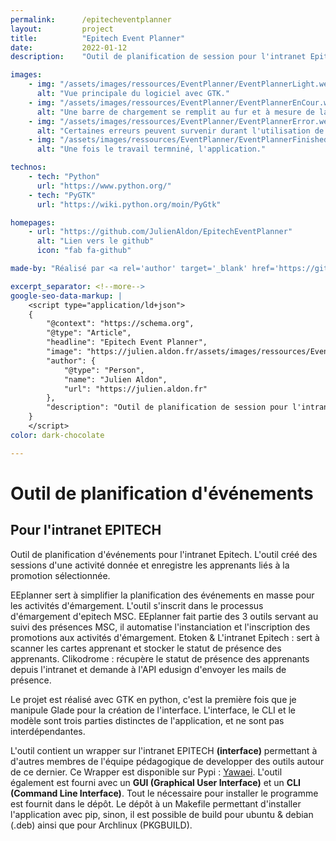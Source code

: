 ```yaml
---
permalink:      /epitecheventplanner
layout:         project
title:          "Epitech Event Planner"
date:           2022-01-12
description:    "Outil de planification de session pour l'intranet Epitech. L'outil créé des sessions d'une activité donnée et enregistre les apprenants liés à la promotion sélectionnée. EEplanner sert à simplifier la planifification des événements en masse pour les activités d'émmargement. L'outil s'inscrit dans le processus d'émmargement d'epitech MSC."

images:
    - img: "/assets/images/ressources/EventPlanner/EventPlannerLight.webp"
      alt: "Vue principale du logiciel avec GTK."
    - img: "/assets/images/ressources/EventPlanner/EventPlannerEnCour.webp"
      alt: "Une barre de chargement se remplit au fur et à mesure de la réalisation des tâches."
    - img: "/assets/images/ressources/EventPlanner/EventPlannerError.webp"
      alt: "Certaines erreurs peuvent survenir durant l'utilisation de l'outil."
    - img: "/assets/images/ressources/EventPlanner/EventPlannerFinished.webp"
      alt: "Une fois le travail termniné, l'application."

technos:
    - tech: "Python"
      url: "https://www.python.org/"
    - tech: "PyGTK"
      url: "https://wiki.python.org/moin/PyGtk"

homepages:
    - url: "https://github.com/JulienAldon/EpitechEventPlanner"
      alt: "Lien vers le github"
      icon: "fab fa-github"

made-by: "Réalisé par <a rel='author' target='_blank' href='https://github.com/JulienAldon'>Julien Aldon</a>"

excerpt_separator: <!--more-->
google-seo-data-markup: |
    <script type="application/ld+json">
    {
        "@context": "https://schema.org",
        "@type": "Article",
        "headline": "Epitech Event Planner",
        "image": "https://julien.aldon.fr/assets/images/ressources/EventPlanner/EventPlannerVue.webp",
        "author": {
            "@type": "Person",
            "name": "Julien Aldon",
            "url": "https://julien.aldon.fr"
        },
        "description": "Outil de planification de session pour l'intranet Epitech. L'outil créé des sessions d'une activité donnée et enregistre les apprenants liés à la promotion sélectionnée. EEplanner sert à simplifier la planifification des événements en masse pour les activités d'émmargement. L'outil s'inscrit dans le processus d'émmargement d'epitech MSC."
    }
    </script>
color: dark-chocolate

---
```

# Outil de planification d'événements
## Pour l'intranet EPITECH
Outil de planification d'événements pour l'intranet Epitech. L'outil créé des sessions d'une activité donnée et enregistre les apprenants liés à la promotion sélectionnée.
<!--more-->
EEplanner sert à simplifier la planification des événements en masse pour les activités d'émargement. L'outil s'inscrit dans le processus d'émargement d'epitech MSC.
EEplanner fait partie des 3 outils servant au suivi des présences MSC, il automatise l'instanciation et l'inscription des promotions aux activités d'émargement. Etoken & L'intranet Epitech : sert à scanner les cartes apprenant et stocker le statut de présence des apprenants. Clikodrome : récupère le statut de présence des apprenants depuis l'intranet et demande à l'API edusign d'envoyer les mails de présence.

Le projet est réalisé avec GTK en python, c'est la première fois que je manipule Glade pour la création de l'interface. L'interface, le CLI et le modèle sont trois parties distinctes de l'application, et ne sont pas interdépendantes.

L'outil contient un wrapper sur l'intranet EPITECH **(interface)** permettant à d'autres membres de l'équipe pédagogique
de developper des outils autour de ce dernier. Ce Wrapper est disponible sur Pypi : <a href="https://pypi.org/project/yawaei/0.0.8/">Yawaei</a>. L'outil également est fourni avec un **GUI (Graphical User Interface)** et un **CLI (Command Line Interface)**.
Tout le nécessaire pour installer le programme est fournit dans le dépôt. Le dépôt à un Makefile permettant d'installer l'application avec pip, sinon, il est possible de build pour ubuntu & debian (.deb) ainsi que pour Archlinux (PKGBUILD).